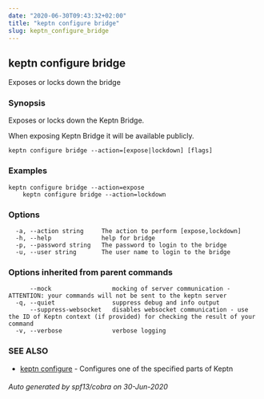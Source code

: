 ```yaml
---
date: "2020-06-30T09:43:32+02:00"
title: "keptn configure bridge"
slug: keptn_configure_bridge
---
```

## keptn configure bridge

Exposes or locks down the bridge

### Synopsis

Exposes or locks down the Keptn Bridge.

When exposing Keptn Bridge it will be available publicly.


```
keptn configure bridge --action=[expose|lockdown] [flags]
```

### Examples

```
keptn configure bridge --action=expose
	keptn configure bridge --action=lockdown
```

### Options

```
  -a, --action string     The action to perform [expose,lockdown]
  -h, --help              help for bridge
  -p, --password string   The password to login to the bridge
  -u, --user string       The user name to login to the bridge
```

### Options inherited from parent commands

```
      --mock                 mocking of server communication - ATTENTION: your commands will not be sent to the keptn server
  -q, --quiet                suppress debug and info output
      --suppress-websocket   disables websocket communication - use the ID of Keptn context (if provided) for checking the result of your command
  -v, --verbose              verbose logging
```

### SEE ALSO

* [keptn configure](../keptn_configure/)	 - Configures one of the specified parts of Keptn

###### Auto generated by spf13/cobra on 30-Jun-2020
